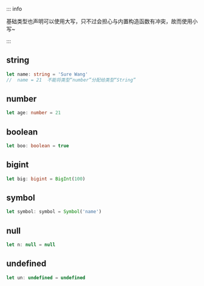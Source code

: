 ::: info

基础类型也声明可以使用大写，只不过会担心与内置构造函数有冲突，故而使用小写~

:::

## string

```ts
let name: string = 'Sure Wang'
//  name = 21  不能将类型“number”分配给类型“String”
```

## number

```ts
let age: number = 21
```

## boolean

```ts
let boo: boolean = true
```

## bigint

```ts
let big: bigint = BigInt(100)
```

## symbol

```js
let symbol: symbol = Symbol('name')
```

## null

```js
let n: null = null
```

## undefined

```js
let un: undefined = undefined
```
